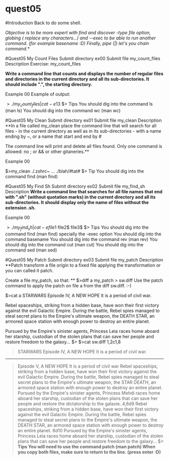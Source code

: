 # quest05

#Introduction
Back to do some shell.

**Objective is to be more expert with find and discover -type file option, globing (* replace any characters...) and --exec to be able to run another command. (for example basename :D)
Finally, pipe (|) let's you chain command.**

#Quest05	My Count Files
Submit directory	ex00
Submit file	my_count_files
Description
Exercise: my_count_files

**Write a command line that counts and displays the number of regular files and directories in the current directory and all its sub-directories. It should include ".", the starting directory.**

Example 00
Example of output:

$>./my_count_files | cat -e
13$
$>
Tips
You should dig into the command ls (man ls)
You should dig into the command wc (man wc)

#Quest05	My Clean
Submit directory	ex01
Submit file	my_clean
Description
**In a file called my_clean place the command line that will search for all files - in the current directory as well as in its sub-directories - with a name ending by ~, or a name that start and end by #

The command line will print and delete all files found.
Only one command is allowed: no ; or && or other gitaneries.**

Example 00

$>my_clean
./.zshrc~
...
./blah/#tat#
$>
Tip
You should dig into the command find (man find)

#Quest05	My Find Sh
Submit directory	ex02
Submit file	my_find_sh
Description
**Write a command line that searches for all file names that end with ".sh" (without quotation marks) in the current directory and all its sub-directories. It should display only the name of files without the extension .sh.**

Example 00

$>./my_find_sh | cat -e
file1$
file2$
file3$
$>
Tips
You should dig into the command find (man find) specially the -exec option
You should dig into the command basename
You should dig into the command rev (man rev)
You should dig into the command cut (man cut)
You should dig into the command sed (man sed)

#Quest05	My Patch
Submit directory	ex03
Submit file	my_patch
Description
**Patch transform a file origin to a fixed file applying the transformation or you can called it patch.

Create a file my_patch, so that:
**
$>diff a my_patch > sw.diff
Use the patch command to apply the patch on file a from the diff sw.diff. :-)

$>cat a
STARWARS
Episode IV, A NEW HOPE It is a period of civil war.

Rebel spaceships, striking from a hidden base, have won their first victory against the evil Galactic Empire.
During the battle, Rebel spies managed to steal secret plans to the Empire's ultimate weapon, the DEATH STAR,
an armored space station with enough power to destroy an entire planet.

Pursued by the Empire's sinister agents, Princess Leia races home aboard her starship, custodian of the stolen plans that can save her people and restore freedom to the galaxy...
$>
$>cat sw.diff
1,2c1,8
> STARWARS
> Episode IV, A NEW HOPE It is a period of civil war.
---
> Episode V, A NEW H0PE It is a period of civil war
> Rebel spaceships, striking from a hidden base, have won their first victory against the evil Galactic Empire. 
> During the battle, Rebel spies managed to steal secret plans to the Empire's ultimate weapon, the STAR DEATH, an armored space station with enough power to destroy an entire planet.
> Pursued by the Empire's sinister agents,
> Princess Mehdi races home aboard her starship, custodian of the stolen plans that can save her people and restore the dictatorship to the galaxie..4,6d9
> Rebel spaceships, striking from a hidden base, have won their first victory against the evil Galactic Empire.
> During the battle, Rebel spies managed to steal secret plans to the Empire's ultimate weapon, the DEATH STAR,
> an armored space station with enough power to destroy an entire planet.
8d10
> Pursued by the Empire's sinister agents, Princess Leia races home aboard her starship, custodian of the stolen plans that can save her people and restore freedom to the galaxy...
$>
**Tips
You will need to use the command patch (man patch)
When you copy both files, make sure to return to the line. (press enter :D)**
